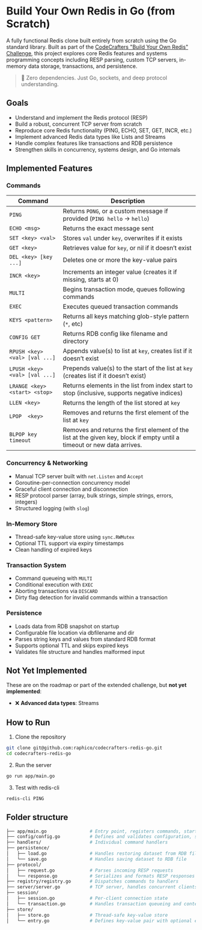 # Build Your Own Redis in Go (from Scratch)

A fully functional Redis clone built entirely from scratch using the Go standard library. Built as part of the [CodeCrafters "Build Your Own Redis" Challenge](https://codecrafters.io/challenges/redis), this project explores core Redis features and systems programming concepts including RESP parsing, custom TCP servers, in-memory data storage, transactions, and persistence.

> 🚀 Zero dependencies. Just Go, sockets, and deep protocol understanding.

## Goals

- Understand and implement the Redis protocol (RESP)
- Build a robust, concurrent TCP server from scratch
- Reproduce core Redis functionality (PING, ECHO, SET, GET, INCR, etc.)
- Implement advanced Redis data types like Lists and Streams
- Handle complex features like transactions and RDB persistence
- Strengthen skills in concurrency, systems design, and Go internals

## Implemented Features

### Commands

| Command                       | Description                                                                                                             |
| ----------------------------- | ----------------------------------------------------------------------------------------------------------------------- |
| `PING`                        | Returns `PONG`, or a custom message if provided (`PING hello` → `hello`)                                                |
| `ECHO <msg>`                  | Returns the exact message sent                                                                                          |
| `SET <key> <val>`             | Stores `val` under `key`, overwrites if it exists                                                                       |
| `GET <key>`                   | Retrieves value for `key`, or nil if it doesn’t exist                                                                   |
| `DEL <key> [key ...]`         | Deletes one or more the key-value pairs                                                                                 |
| `INCR <key>`                  | Increments an integer value (creates it if missing, starts at 0)                                                        |
| `MULTI`                       | Begins transaction mode, queues following commands                                                                      |
| `EXEC`                        | Executes queued transaction commands                                                                                    |
| `KEYS <pattern>`              | Returns all keys matching glob-style pattern (`*`, etc)                                                                 |
| `CONFIG GET`                  | Returns RDB config like filename and directory                                                                          |
| `RPUSH <key> <val> [val ...]` | Appends value(s) to list at `key`, creates list if it doesn’t exist                                                     |
| `LPUSH <key> <val> [val ...]` | Prepends value(s) to the start of the list at `key` (creates list if it doesn’t exist)                                  |
| `LRANGE <key> <start> <stop>` | Returns elements in the list from index start to stop (inclusive, supports negative indices)                            |
| `LLEN <key>`                  | Returns the length of the list stored at `key`                                                                          |
| `LPOP  <key>`                 | Removes and returns the first element of the list at `key`                                                              |
| `BLPOP key timeout`           | Removes and returns the first element of the list at the given key, block if empty until a timeout or new data arrives. |

### Concurrency & Networking

- Manual TCP server built with `net.Listen` and `Accept`
- Goroutine-per-connection concurrency model
- Graceful client connection and disconnection
- RESP protocol parser (array, bulk strings, simple strings, errors, integers)
- Structured logging (with `slog`)

### In-Memory Store

- Thread-safe key-value store using `sync.RWMutex`
- Optional TTL support via expiry timestamps
- Clean handling of expired keys

### Transaction System

- Command queueing with `MULTI`
- Conditional execution with `EXEC`
- Aborting transactions via `DISCARD`
- Dirty flag detection for invalid commands within a transaction

### Persistence

- Loads data from RDB snapshot on startup
- Configurable file location via dbfilename and dir
- Parses string keys and values from standard RDB format
- Supports optional TTL and skips expired keys
- Validates file structure and handles malformed input

## Not Yet Implemented

These are on the roadmap or part of the extended challenge, but **not yet implemented**:

- ❌ **Advanced data types**: Streams

## How to Run

1. Clone the repository

```bash
git clone git@github.com:raphico/codecrafters-redis-go.git
cd codecrafters-redis-go
```

2. Run the server

```bash
go run app/main.go
```

3. Test with redis-cli

```bash
redis-cli PING
```

## Folder structure

```bash
├── app/main.go                # Entry point, registers commands, starts server
├── config/config.go           # Defines and validates configuration, such as RDB path
├── handlers/                  # Individual command handlers
├── persistence/
│   ├── load.go                # Handles restoring dataset from RDB file
│   └── save.go                # Handles saving dataset to RDB file
├── protocol/
│   ├── request.go             # Parses incoming RESP requests
│   └── response.go            # Serializes and formats RESP responses
├── registry/registry.go       # Dispatches commands to handlers
├── server/server.go           # TCP server, handles concurrent clients
├── session/
│   ├── session.go             # Per-client connection state
│   └── transaction.go         # Handles transaction queueing and context
├── store/
│   ├── store.go               # Thread-safe key-value store
│   └── entry.go               # Defines key-value pair with optional expiry
```
